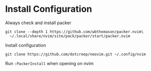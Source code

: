 # Install Configuration

Always check and install packer
```
git clone --depth 1 https://github.com/wbthomason/packer.nvim\
  ~/.local/share/nvim/site/pack/packer/start/packer.nvim
```

Install configuration
```
git clone https://github.com/dotcreep/neovim.git ~/.config/nvim
```

Run `:PackerInstall` when opening on nvim
